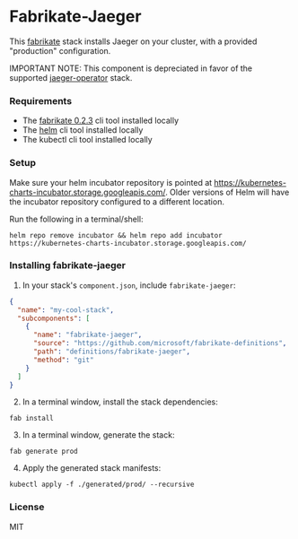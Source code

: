 # Fabrikate-Jaeger

This [fabrikate](http://github.com/microsoft/fabrikate) stack installs Jaeger on your cluster, with a provided "production" configuration.

IMPORTANT NOTE: This component is depreciated in favor of the supported [jaeger-operator](../jaeger-operator) stack.

### Requirements

- The [fabrikate 0.2.3](http://github.com/microsoft/fabrikate/releases) cli tool installed locally
- The [helm](https://github.com/helm/helm/releases) cli tool installed locally
- The kubectl cli tool installed locally

### Setup

Make sure your helm incubator repository is pointed at https://kubernetes-charts-incubator.storage.googleapis.com/. Older versions of Helm will have the incubator repository configured to a different location.

Run the following in a terminal/shell:

```
helm repo remove incubator && helm repo add incubator https://kubernetes-charts-incubator.storage.googleapis.com/
```

### Installing fabrikate-jaeger

1. In your stack's `component.json`, include `fabrikate-jaeger`:

```json
{
  "name": "my-cool-stack",
  "subcomponents": [
    {
      "name": "fabrikate-jaeger",
      "source": "https://github.com/microsoft/fabrikate-definitions",
      "path": "definitions/fabrikate-jaeger",
      "method": "git"
    }
  ]
}
```

2. In a terminal window, install the stack dependencies:

```
fab install
```

3. In a terminal window, generate the stack:

```
fab generate prod
```

4. Apply the generated stack manifests:

```
kubectl apply -f ./generated/prod/ --recursive
```

### License

MIT
